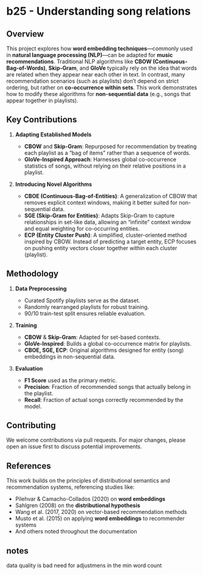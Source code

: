 # b25 - Understanding song relations
## Overview
This project explores how **word embedding techniques**—commonly used in **natural language processing (NLP)**—can be adapted for **music recommendations**. Traditional NLP algorithms like **CBOW (Continuous-Bag-of-Words)**, **Skip-Gram**, and **GloVe** typically rely on the idea that words are related when they appear near each other in text. In contrast, many recommendation scenarios (such as playlists) don’t depend on strict ordering, but rather on **co-occurrence within sets**. This work demonstrates how to modify these algorithms for **non-sequential data** (e.g., songs that appear together in playlists).


## Key Contributions
1. **Adapting Established Models**  
   - **CBOW** and **Skip-Gram**: Repurposed for recommendation by treating each playlist as a “bag of items” rather than a sequence of words.
   - **GloVe-Inspired Approach**: Harnesses global co-occurrence statistics of songs, without relying on their relative positions in a playlist.

2. **Introducing Novel Algorithms**  
   - **CBOE (Continuous-Bag-of-Entities)**: A generalization of CBOW that removes explicit context windows, making it better suited for non-sequential data.  
   - **SGE (Skip-Gram for Entities)**: Adapts Skip-Gram to capture relationships in set-like data, allowing an “infinite” context window and equal weighting for co-occurring entities.  
   - **ECP (Entity Cluster Push)**: A simplified, cluster-oriented method inspired by CBOW. Instead of predicting a target entity, ECP focuses on pushing entity vectors closer together within each cluster (playlist).

## Methodology
1. **Data Preprocessing**  
   - Curated Spotify playlists serve as the dataset.  
   - Randomly rearranged playlists for robust training.  
   - 90/10 train-test split ensures reliable evaluation.

2. **Training**  
   - **CBOW** & **Skip-Gram**: Adapted for set-based contexts.  
   - **GloVe-Inspired**: Builds a global co-occurrence matrix for playlists.  
   - **CBOE, SGE, ECP**: Original algorithms designed for entity (song) embeddings in non-sequential data.

3. **Evaluation**  
   - **F1 Score** used as the primary metric.  
   - **Precision**: Fraction of recommended songs that actually belong in the playlist.  
   - **Recall**: Fraction of actual songs correctly recommended by the model.

## Contributing
We welcome contributions via pull requests. For major changes, please open an issue first to discuss potential improvements.

## References
This work builds on the principles of distributional semantics and recommendation systems, referencing studies like:
- Pilehvar & Camacho-Collados (2020) on **word embeddings**  
- Sahlgren (2008) on the **distributional hypothesis**  
- Wang et al. (2017, 2020) on vector-based recommendation methods  
- Musto et al. (2015) on applying **word embeddings** to recommender systems  
- And others noted throughout the documentation


## notes 
data quality is bad 
need for adjustmens in the min word count 
